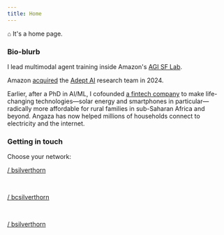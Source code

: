 ```yaml
---
title: Home
---
```


<script setup>
// enable specific icons we want
import { library } from '@fortawesome/fontawesome-svg-core';
import {
    faLinkedin,
    faSquareGithub,
    faSquareTwitter,
} from '@fortawesome/free-brands-svg-icons';

library.add(faLinkedin);
library.add(faSquareGithub);
library.add(faSquareTwitter);

// avoid flash of huge icons
import { config } from '@fortawesome/fontawesome-svg-core';
import "@fortawesome/fontawesome-svg-core/styles.css";

config.autoAddCss = false;

// make vue component available
import { FontAwesomeIcon } from '@fortawesome/vue-fontawesome';
</script>

⌂ It's a home page. 

### Bio-blurb

I lead multimodal agent training inside Amazon's [AGI SF Lab](https://www.amazon.science/blog/amazon-opens-new-ai-lab-in-san-francisco-focused-on-long-term-research-bets).

Amazon [acquired](https://www.cnbc.com/2024/06/28/amazon-hires-execs-from-ai-startup-adept-and-licenses-its-technology.html) the [Adept AI](https://adept.ai) research team in 2024.

Earlier, after a PhD in AI/ML, I cofounded [a fintech company](https://techcrunch.com/2015/10/23/angaza-raises-4m-to-make-clean-energy-affordable-for-worlds-poorest/) to make life-changing technologies—solar energy and smartphones in particular—radically more affordable for rural families in sub-Saharan Africa and beyond. Angaza has now helped millions of households connect to electricity and the internet.

### Getting in touch

Choose your network:

<font-awesome-icon icon="fa-brands fa-linkedin" />[ / bsilverthorn](https://linkedin.com/in/bsilverthorn/)

<br> 

<font-awesome-icon icon="fa-brands fa-square-twitter" />[ / bcsilverthorn](https://twitter.com/bcsilverthorn/)

<br> 

<font-awesome-icon icon="fa-brands fa-square-github"></font-awesome-icon>[ / bsilverthorn](https://github.com/bsilverthorn/)
